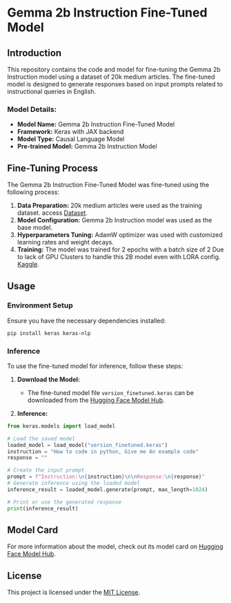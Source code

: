 
# Gemma 2b Instruction Fine-Tuned Model

## Introduction

This repository contains the code and model for fine-tuning the Gemma 2b Instruction model using a dataset of 20k medium articles. The fine-tuned model is designed to generate responses based on input prompts related to instructional queries in English.

### Model Details:

- **Model Name:** Gemma 2b Instruction Fine-Tuned Model
- **Framework:** Keras with JAX backend
- **Model Type:** Causal Language Model
- **Pre-trained Model:** Gemma 2b Instruction Model

## Fine-Tuning Process

The Gemma 2b Instruction Fine-Tuned Model was fine-tuned using the following process:

1. **Data Preparation:** 20k medium articles were used as the training dataset. access [Dataset](https://huggingface.co/likith123/Gemma_2B_Medium_20k_FT/blob/main/my_dataframe.gz).
2. **Model Configuration:** Gemma 2b Instruction model was used as the base model.
3. **Hyperparameters Tuning:** AdamW optimizer was used with customized learning rates and weight decays.
5. **Training:** The model was trained for 2 epochs with a batch size of 2 Due to lack of GPU Clusters to handle this 2B model even with LORA config. [Kaggle](https://www.kaggle.com/code/meruvulikith/finetuning-lora-gemma-2b-with-medium-articles/notebook).

## Usage

### Environment Setup

Ensure you have the necessary dependencies installed:

```bash
pip install keras keras-nlp
```

### Inference

To use the fine-tuned model for inference, follow these steps:

1. **Download the Model:**
   - The fine-tuned model file `version_finetuned.keras` can be downloaded from the [Hugging Face Model Hub](https://huggingface.co/likith123/Gemma_2B_Medium_20k_FT).

2. **Inference:**

```python
from keras.models import load_model

# Load the saved model
loaded_model = load_model("version_finetuned.keras")
instruction = "How to code in python, Give me An example code"
response = ""

# Create the input prompt
prompt = f"Instruction:\n{instruction}\n\nResponse:\n{response}"
# Generate inference using the loaded model
inference_result = loaded_model.generate(prompt, max_length=1024)

# Print or use the generated response
print(inference_result)
```

## Model Card

For more information about the model, check out its model card on [Hugging Face Model Hub](https://huggingface.co/likith123/Gemma_2B_Medium_20k_FT).

## License

This project is licensed under the [MIT License](LICENSE).

